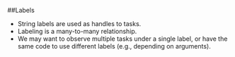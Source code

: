 ##Labels

* String labels are used as handles to tasks.  
* Labeling is a many-to-many relationship.    
* We may want to observe multiple tasks under a single label, or have the same code to use different labels (e.g., depending on arguments).
